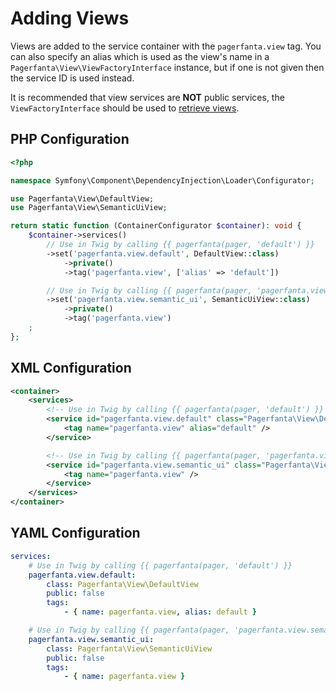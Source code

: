 # Adding Views

Views are added to the service container with the `pagerfanta.view` tag. You can also specify an alias which is used as the view's name in a `Pagerfanta\View\ViewFactoryInterface` instance, but if one is not given then the service ID is used instead.

<div class="docs-note">It is recommended that view services are <strong>NOT</strong> public services, the <code>ViewFactoryInterface</code> should be used to <a href="/open-source/packages/pagerfantabundle/docs/4.x/retrieving-views">retrieve views</a>.</div>

## PHP Configuration

```php
<?php

namespace Symfony\Component\DependencyInjection\Loader\Configurator;

use Pagerfanta\View\DefaultView;
use Pagerfanta\View\SemanticUiView;

return static function (ContainerConfigurator $container): void {
    $container->services()
        // Use in Twig by calling {{ pagerfanta(pager, 'default') }}
        ->set('pagerfanta.view.default', DefaultView::class)
            ->private()
            ->tag('pagerfanta.view', ['alias' => 'default'])

        // Use in Twig by calling {{ pagerfanta(pager, 'pagerfanta.view.semantic_ui') }}
        ->set('pagerfanta.view.semantic_ui', SemanticUiView::class)
            ->private()
            ->tag('pagerfanta.view')
    ;
};
```

## XML Configuration

```xml
<container>
    <services>
        <!-- Use in Twig by calling {{ pagerfanta(pager, 'default') }} -->
        <service id="pagerfanta.view.default" class="Pagerfanta\View\DefaultView" public="false">
            <tag name="pagerfanta.view" alias="default" />
        </service>

        <!-- Use in Twig by calling {{ pagerfanta(pager, 'pagerfanta.view.semantic_ui') }} -->
        <service id="pagerfanta.view.semantic_ui" class="Pagerfanta\View\SemanticUiView" public="false">
            <tag name="pagerfanta.view" />
        </service>
    </services>
</container>
```

## YAML Configuration

```yaml
services:
    # Use in Twig by calling {{ pagerfanta(pager, 'default') }}
    pagerfanta.view.default:
        class: Pagerfanta\View\DefaultView
        public: false
        tags:
            - { name: pagerfanta.view, alias: default }

    # Use in Twig by calling {{ pagerfanta(pager, 'pagerfanta.view.semantic_ui') }}
    pagerfanta.view.semantic_ui:
        class: Pagerfanta\View\SemanticUiView
        public: false
        tags:
            - { name: pagerfanta.view }
```
